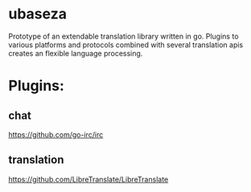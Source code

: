 # ubaseza

Prototype of an extendable translation library written in go. Plugins to various platforms and protocols combined with several translation apis creates an flexible language processing.

# Plugins:
## chat
https://github.com/go-irc/irc
## translation
https://github.com/LibreTranslate/LibreTranslate